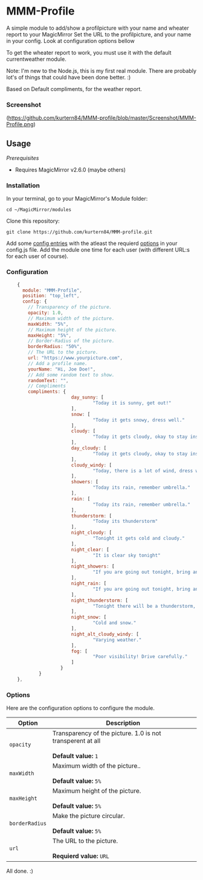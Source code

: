 # MMM-Profile
A simple module to add/show a profilpicture with your name and wheater report to your MagicMirror
Set the URL to the profilpicture, and your name in your config. Look at configuration options bellow

To get the wheater report to work, you must use it with the default currentweather module.

Note: I'm new to the Node.js, this is my first real module. There are probably lot's of things that could have been done better. :)

Based on Default compliments, for the weather report.

### Screenshot

(https://github.com/kurtern84/MMM-profile/blob/master/Screenshot/MMM-Profile.png)

## Usage

_Prerequisites_

- Requires MagicMirror v2.6.0 (maybe others)

### Installation

In your terminal, go to your MagicMirror's Module folder:

```
cd ~/MagicMirror/modules
```

Clone this repository:

```
git clone https://github.com/kurtern84/MMM-profile.git
```

Add some [config entries](#configuration) with the atleast the requierd [options](#options) in your config.js file. Add the module one time for each user (with different URL:s for each user of course).

### Configuration

```javascript
	{
      module: "MMM-Profile",
      position: "top_left",
      config: {
        // Transparency of the picture.
        opacity: 1.0,
        // Maximum width of the picture.
        maxWidth: "5%",
        // Maximum height of the picture.
        maxHeight: "5%",
        // Border-Radius of the picture.
        borderRadius: "50%",
        // The URL to the picture.
        url: "https://www.yourpicture.com",
        // Add a profile name.
        yourName: "Hi, Joe Doe!",
        // Add some random text to show.
        randomText: "",
        // Compliments
        compliments: {
                        day_sunny: [
                                "Today it is sunny, get out!"
                        ],
                        snow: [
                                "Today it gets snowy, dress well."
                        ],
                        cloudy: [
                                "Today it gets cloudy, okay to stay inside."
                        ],
                        day_cloudy: [
                                "Today it gets cloudy, okay to stay inside."
                        ],
                        cloudy_windy: [
                                "Today, there is a lot of wind, dress well, can get cold."
                        ],
                        showers: [
                                "Today its rain, remember umbrella."
                        ],
                        rain: [
                                "Today its rain, remember umbrella."
                        ],
                        thunderstorm: [
                                "Today its thunderstorm"
                        ],
                        night_cloudy: [
                                "Tonight it gets cold and cloudy."
                        ],
                        night_clear: [
                                "It is clear sky tonight"
                        ],
                        night_showers: [
                                "If you are going out tonight, bring an umbrella"
                        ],
                        night_rain: [
                                "If you are going out tonight, bring an umbrella"
                        ],
                        night_thunderstorm: [
                                "Tonight there will be a thunderstorm, take out power cords."
                        ],
                        night_snow: [
                                "Cold and snow."
                        ],
                        night_alt_cloudy_windy: [
                                "Varying weather."
                        ],
                        fog: [
                                "Poor visibility! Drive carefully."
                        ]
                    }
            }
    },
```

### Options
Here are the configuration options to configure the module.

| Option | Description |
|---|---| 
|`opacity`|Transparency of the picture. 1.0 is not transperent at all<br><br>**Default value:** `1`|
|`maxWidth`|Maximum width of the picture..<br><br>**Default value:** `5%`|
|`maxHeight`|Maximum height of the picture.<br><br>**Default value:** `5%`|
|`borderRadius`|Make the picture circular.<br><br>**Default value:** `5%`|
|`url`|The URL to the picture.<br><br>**Requierd value:** `URL`|

All done. :)
